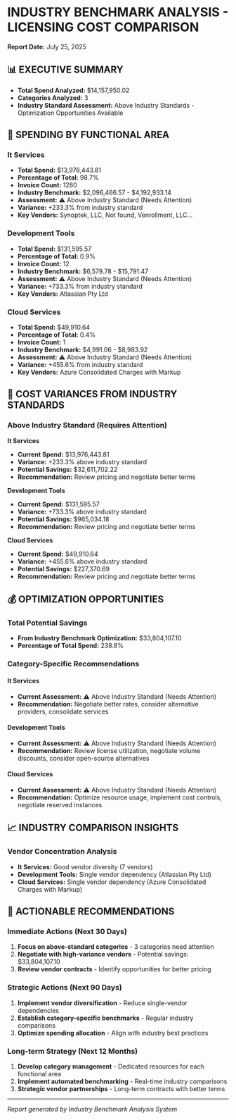 
# INDUSTRY BENCHMARK ANALYSIS - LICENSING COST COMPARISON
**Report Date:** July 25, 2025

## 📊 EXECUTIVE SUMMARY
- **Total Spend Analyzed:** $14,157,950.02
- **Categories Analyzed:** 3
- **Industry Standard Assessment:** Above Industry Standards - Optimization Opportunities Available

## 🏢 SPENDING BY FUNCTIONAL AREA

### It Services
- **Total Spend:** $13,976,443.81
- **Percentage of Total:** 98.7%
- **Invoice Count:** 1280
- **Industry Benchmark:** $2,096,466.57 - $4,192,933.14
- **Assessment:** ⚠️ Above Industry Standard (Needs Attention)
- **Variance:** +233.3% from industry standard
- **Key Vendors:** Synoptek, LLC, Not found, Venrollment, LLC...

### Development Tools
- **Total Spend:** $131,595.57
- **Percentage of Total:** 0.9%
- **Invoice Count:** 12
- **Industry Benchmark:** $6,579.78 - $15,791.47
- **Assessment:** ⚠️ Above Industry Standard (Needs Attention)
- **Variance:** +733.3% from industry standard
- **Key Vendors:** Atlassian Pty Ltd

### Cloud Services
- **Total Spend:** $49,910.64
- **Percentage of Total:** 0.4%
- **Invoice Count:** 1
- **Industry Benchmark:** $4,991.06 - $8,983.92
- **Assessment:** ⚠️ Above Industry Standard (Needs Attention)
- **Variance:** +455.6% from industry standard
- **Key Vendors:** Azure Consolidated Charges with Markup

## 🚨 COST VARIANCES FROM INDUSTRY STANDARDS

### Above Industry Standard (Requires Attention)

**It Services**
- **Current Spend:** $13,976,443.81
- **Variance:** +233.3% above industry standard
- **Potential Savings:** $32,611,702.22
- **Recommendation:** Review pricing and negotiate better terms

**Development Tools**
- **Current Spend:** $131,595.57
- **Variance:** +733.3% above industry standard
- **Potential Savings:** $965,034.18
- **Recommendation:** Review pricing and negotiate better terms

**Cloud Services**
- **Current Spend:** $49,910.64
- **Variance:** +455.6% above industry standard
- **Potential Savings:** $227,370.69
- **Recommendation:** Review pricing and negotiate better terms

## 💰 OPTIMIZATION OPPORTUNITIES

### Total Potential Savings
- **From Industry Benchmark Optimization:** $33,804,107.10
- **Percentage of Total Spend:** 238.8%

### Category-Specific Recommendations

#### It Services
- **Current Assessment:** ⚠️ Above Industry Standard (Needs Attention)
- **Recommendation:** Negotiate better rates, consider alternative providers, consolidate services

#### Development Tools
- **Current Assessment:** ⚠️ Above Industry Standard (Needs Attention)
- **Recommendation:** Review license utilization, negotiate volume discounts, consider open-source alternatives

#### Cloud Services
- **Current Assessment:** ⚠️ Above Industry Standard (Needs Attention)
- **Recommendation:** Optimize resource usage, implement cost controls, negotiate reserved instances

## 📈 INDUSTRY COMPARISON INSIGHTS

### Vendor Concentration Analysis
- **It Services:** Good vendor diversity (7 vendors)
- **Development Tools:** Single vendor dependency (Atlassian Pty Ltd)
- **Cloud Services:** Single vendor dependency (Azure Consolidated Charges with Markup)

## 🎯 ACTIONABLE RECOMMENDATIONS

### Immediate Actions (Next 30 Days)
1. **Focus on above-standard categories** - 3 categories need attention
2. **Negotiate with high-variance vendors** - Potential savings: $33,804,107.10
3. **Review vendor contracts** - Identify opportunities for better pricing

### Strategic Actions (Next 90 Days)
1. **Implement vendor diversification** - Reduce single-vendor dependencies
2. **Establish category-specific benchmarks** - Regular industry comparisons
3. **Optimize spending allocation** - Align with industry best practices

### Long-term Strategy (Next 12 Months)
1. **Develop category management** - Dedicated resources for each functional area
2. **Implement automated benchmarking** - Real-time industry comparisons
3. **Strategic vendor partnerships** - Long-term contracts with better terms

---
*Report generated by Industry Benchmark Analysis System*
